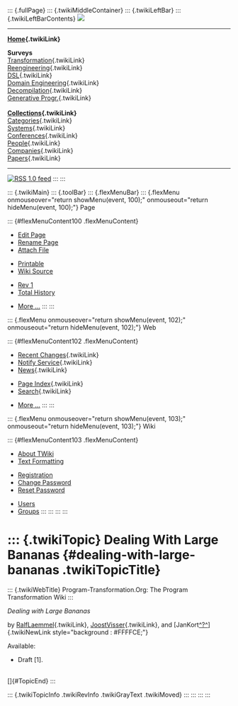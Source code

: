 ::: {.fullPage}
::: {.twikiMiddleContainer}
::: {.twikiLeftBar}
::: {.twikiLeftBarContents}
![](../pub/transformation.gif)

------------------------------------------------------------------------

**[Home](WebHome){.twikiLink}**

**Surveys**\
[Transformation](ProgramTransformation){.twikiLink}\
[Reengineering](ReengineeringWiki){.twikiLink}\
[DSL](DomainSpecificLanguages){.twikiLink}\
[Domain Engineering](DomainEngineering){.twikiLink}\
[Decompilation](DeCompilation){.twikiLink}\
[Generative Progr.](GenerativeProgrammingWiki){.twikiLink}\
\
**[Collections](CategoryCollection){.twikiLink}**\
[Categories](CategoryCategory){.twikiLink}\
[Systems](TransformationSystems){.twikiLink}\
[Conferences](TransformationConferences){.twikiLink}\
[People](TransformationPeople){.twikiLink}\
[Companies](TransformationCompanies){.twikiLink}\
[Papers](CategoryPaper){.twikiLink}

------------------------------------------------------------------------

[![](../pub/rss.gif "RSS 1.0 feed")](WebRss@skin=rss)
:::
:::

::: {.twikiMain}
::: {.toolBar}
::: {.flexMenuBar}
::: {.flexMenu onmouseover="return showMenu(event, 100);" onmouseout="return hideMenu(event, 100);"}
Page

::: {#flexMenuContent100 .flexMenuContent}
-   [Edit
    Page](http://www.program-transformation.org/edit/Transform/DealingWithLargeBananas?t=1536826454)
-   [Rename
    Page](http://www.program-transformation.org/rename/Transform/DealingWithLargeBananas)
-   [Attach
    File](http://www.program-transformation.org/attach/Transform/DealingWithLargeBananas)

<!-- -->

-   [Printable](http://www.program-transformation.org/view/Transform/DealingWithLargeBananas?skin=print.pattern)
-   [Wiki
    Source](http://www.program-transformation.org/view/Transform/DealingWithLargeBananas?skin=text&raw=on&contenttype=text/plain)

<!-- -->

-   [Rev
    1](http://www.program-transformation.org/view/Transform/DealingWithLargeBananas?rev=1.1)
-   [Total
    History](http://www.program-transformation.org/rdiff/Transform/DealingWithLargeBananas)

<!-- -->

-   [More
    \...](http://www.program-transformation.org/oops/Transform/DealingWithLargeBananas?template=oopsmore&param1=1.1&param2=1.1)
:::
:::

::: {.flexMenu onmouseover="return showMenu(event, 102);" onmouseout="return hideMenu(event, 102);"}
Web

::: {#flexMenuContent102 .flexMenuContent}
-   [Recent Changes](WebChanges){.twikiLink}
-   [Notify Service](WebNotify){.twikiLink}
-   [News](WebNews){.twikiLink}

<!-- -->

-   [Page Index](WebIndex){.twikiLink}
-   [Search](WebSearch){.twikiLink}

<!-- -->

-   [More
    \...](http://www.program-transformation.org/oops/Transform/DealingWithLargeBananas?template=oopsmore&param1=1.1&param2=1.1)
:::
:::

::: {.flexMenu onmouseover="return showMenu(event, 103);" onmouseout="return hideMenu(event, 103);"}
Wiki

::: {#flexMenuContent103 .flexMenuContent}
-   [About
    TWiki](http://www.program-transformation.org/view/TWiki/WebHome)
-   [Text
    Formatting](http://www.program-transformation.org/view/TWiki/TextFormattingRules)

<!-- -->

-   [Registration](http://www.program-transformation.org/view/TWiki/TWikiRegistration)
-   [Change
    Password](http://www.program-transformation.org/view/TWiki/ChangePassword)
-   [Reset
    Password](http://www.program-transformation.org/view/TWiki/ResetPassword)

<!-- -->

-   [Users](http://www.program-transformation.org/view/Main/TWikiUsers)
-   [Groups](http://www.program-transformation.org/view/Main/TWikiGroups)
:::
:::
:::
:::

::: {.twikiTopic}
Dealing With Large Bananas {#dealing-with-large-bananas .twikiTopicTitle}
==========================

::: {.twikiWebTitle}
Program-Transformation.Org: The Program Transformation Wiki
:::

*Dealing with Large Bananas*

by [RalfLaemmel](RalfLaemmel){.twikiLink},
[JoostVisser](JoostVisser){.twikiLink}, and
[JanKort[^?^](http://www.program-transformation.org/edit/Transform/JanKort?topicparent=Transform.DealingWithLargeBananas)]{.twikiNewLink
style="background : #FFFFCE;"}

Available:

-   Draft \[1\].

\
[]{#TopicEnd}
:::

::: {.twikiTopicInfo .twikiRevInfo .twikiGrayText .twikiMoved}
:::
:::
:::
:::

